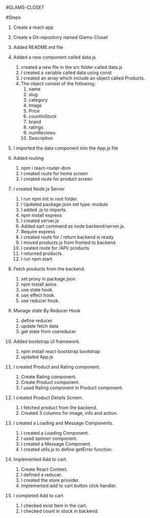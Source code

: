 #GLAMS-CLOSET

#Steps

1. Create a react-app
2. Create a Git-repository named Glams-Closet
3. Added README.md file
4. Added a new component called data.js

   1. created a new file in the src folder called data.js
   2. I created a variable called data using const
   3. I created an array which include an object called Products.
   4. The object consist of the following;
      1. name
      2. slug
      3. category
      4. Image
      5. Price
      6. countInStock
      7. brand
      8. ratings
      9. numReviews
      10. Description

5. I imported the data component into the App.js file

6. Added routing

   1. npm i react-router-dom
   2. I created route for home screen
   3. I created route for product screen

7. I created Node.js Server

   1. I run npm init in root folder.
   2. I Updated package.json set type: module
   3. I added .js to imports.
   4. npm install express
   5. I created server.js
   6. Added sart command as node backend/server.js.
   7. Require express
   8. I created route for / return backend is ready
   9. I moved products.js from fronted to backend.
   10. I ceated route for /API/ products
   11. I returned products.
   12. I run npm start.

8. Fetch products from the backend.

   1. set proxy in package.json.
   2. npm install axios.
   3. use state hook.
   4. use effect hook.
   5. use reducer hook.

9. Manage state By Reducer Hook

   1. define reducer
   2. update fetch data
   3. get state from usereducer

10. Added bootstrap UI framework.

    1. npm install react-bootstrap bootstrap
    2. updated App.js

11. I created Product and Rating component.

    1. Create Rating component.
    2. Create Product component.
    3. I used Rating component in Product component.

12. I created Product Details Screen.

    1. I fetched product from the backend.
    2. Created 3 columns for image, info and action.

13. I created a Loading and Message Components.

    1. I created a Loading Component.
    2. I used spinner component.
    3. I created a Message Component.
    4. I created utils.js to define getError function.

14. Implemented Add to cart.

    1. Create React Context.
    2. I defined a reducer.
    3. I created the store provider.
    4. implemented add to cart button click handler.

15. I completed Add to cart
    1. I checked exist Item in the cart.
    2. I checked count in stock in backend.
